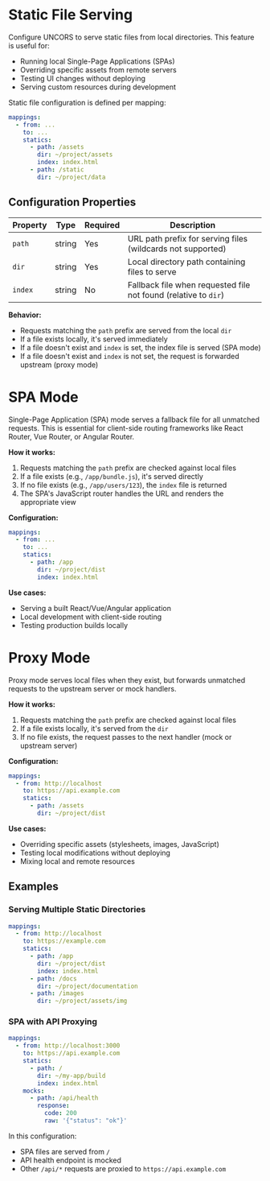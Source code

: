 # Static File Serving

Configure UNCORS to serve static files from local directories. This feature is useful for:

- Running local Single-Page Applications (SPAs)
- Overriding specific assets from remote servers
- Testing UI changes without deploying
- Serving custom resources during development

Static file configuration is defined per mapping:

```yaml
mappings:
  - from: ...
    to: ...
    statics:
      - path: /assets
        dir: ~/project/assets
        index: index.html
      - path: /static
        dir: ~/project/data
```

## Configuration Properties

| Property | Type   | Required | Description                                                     |
| -------- | ------ | -------- | --------------------------------------------------------------- |
| `path`   | string | Yes      | URL path prefix for serving files (wildcards not supported)     |
| `dir`    | string | Yes      | Local directory path containing files to serve                  |
| `index`  | string | No       | Fallback file when requested file not found (relative to `dir`) |

**Behavior:**

- Requests matching the `path` prefix are served from the local `dir`
- If a file exists locally, it's served immediately
- If a file doesn't exist and `index` is set, the index file is served (SPA mode)
- If a file doesn't exist and `index` is not set, the request is forwarded upstream (proxy mode)

# SPA Mode

Single-Page Application (SPA) mode serves a fallback file for all unmatched requests. This is essential for client-side routing frameworks like React Router, Vue Router, or Angular Router.

**How it works:**

1. Requests matching the `path` prefix are checked against local files
2. If a file exists (e.g., `/app/bundle.js`), it's served directly
3. If no file exists (e.g., `/app/users/123`), the `index` file is returned
4. The SPA's JavaScript router handles the URL and renders the appropriate view

**Configuration:**

```yaml
mappings:
  - from: ...
    to: ...
    statics:
      - path: /app
        dir: ~/project/dist
        index: index.html
```

**Use cases:**

- Serving a built React/Vue/Angular application
- Local development with client-side routing
- Testing production builds locally

# Proxy Mode

Proxy mode serves local files when they exist, but forwards unmatched requests to the upstream server or mock handlers.

**How it works:**

1. Requests matching the `path` prefix are checked against local files
2. If a file exists locally, it's served from the `dir`
3. If no file exists, the request passes to the next handler (mock or upstream server)

**Configuration:**

```yaml
mappings:
  - from: http://localhost
    to: https://api.example.com
    statics:
      - path: /assets
        dir: ~/project/dist
```

**Use cases:**

- Overriding specific assets (stylesheets, images, JavaScript)
- Testing local modifications without deploying
- Mixing local and remote resources

## Examples

### Serving Multiple Static Directories

```yaml
mappings:
  - from: http://localhost
    to: https://example.com
    statics:
      - path: /app
        dir: ~/project/dist
        index: index.html
      - path: /docs
        dir: ~/project/documentation
      - path: /images
        dir: ~/project/assets/img
```

### SPA with API Proxying

```yaml
mappings:
  - from: http://localhost:3000
    to: https://api.example.com
    statics:
      - path: /
        dir: ~/my-app/build
        index: index.html
    mocks:
      - path: /api/health
        response:
          code: 200
          raw: '{"status": "ok"}'
```

In this configuration:

- SPA files are served from `/`
- API health endpoint is mocked
- Other `/api/*` requests are proxied to `https://api.example.com`
